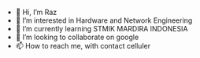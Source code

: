- 👋 Hi, I’m Raz
- 👀 I’m interested in Hardware and Network Engineering 
- 🌱 I’m currently learning STMIK MARDIRA INDONESIA
- 💞️ I’m looking to collaborate on google
- 📫 How to reach me, with contact celluler

<!---
Cyberian14/Cyberian14 is a ✨ special ✨ repository because its `README.md` (this file) appears on your GitHub profile.
You can click the Preview link to take a look at your changes.
--->
